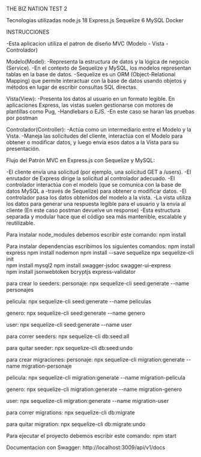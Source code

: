 THE BIZ NATION TEST 2

Tecnologias utilizadas
node.js 18
Express.js
Sequelize 6
MySQL
Docker

INSTRUCCIONES

-Esta aplicacion utiliza el patron de diseño MVC (Modelo - Vista - Controlador)

Modelo(Model): 
-Representa la estructura de datos y la lógica de negocio (Service).
-En el contexto de Sequelize y MySQL, los modelos representan tablas en la base de datos.
-Sequelize es un ORM (Object-Relational Mapping) que permite interactuar con la base de datos usando objetos y métodos en lugar de escribir consultas SQL directas.

Vista(View):
-Presenta los datos al usuario en un formato legible.
En aplicaciones Express, las vistas suelen gestionarse con motores de plantillas como Pug, -Handlebars o EJS.
-En este caso se haran las pruebas por postman

Controlador(Controller):
-Actúa como un intermediario entre el Modelo y la Vista.
-Maneja las solicitudes del cliente, interactúa con el Modelo para obtener o modificar datos, y luego envía esos datos a la Vista para su presentación.

Flujo del Patrón MVC en Express.js con Sequelize y MySQL:

-El cliente envía una solicitud (por ejemplo, una solicitud GET a /users).
-El enrutador de Express dirige la solicitud al controlador adecuado.
-El controlador interactúa con el modelo (que se comunica con la base de datos MySQL a -través de Sequelize) para obtener o modificar datos.
-El controlador pasa los datos obtenidos del modelo a la vista.
-La vista utiliza los datos para generar una respuesta legible para el usuario y la envía al cliente (En este caso postman devuelve un response)
-Esta estructura separada y modular hace que el código sea más mantenible, escalable y reutilizable.

Para instalar node_modules debemos escribir este comando: npm install

Para instalar dependencias escribimos los siguientes comandos:
npm install express
npm install nodemon
npm install --save sequelize
npx sequelize-cli init     
npm install mysql2
npm install swagger-jsdoc swagger-ui-express   
npm install jsonwebtoken bcryptjs express-validator

para crear lo seeders:
personaje:
npx sequelize-cli seed:generate --name personajes

pelicula:
npx sequelize-cli seed:generate --name peliculas

genero:
npx sequelize-cli seed:generate --name genero

user:
npx sequelize-cli seed:generate --name user

para correr seeders:
npx sequelize-cli db:seed:all  

para quitar seeder:
npx sequelize-cli db:seed:undo

para crear migraciones:
personaje:
npx sequelize-cli migration:generate --name migration-personaje

pelicula:
npx sequelize-cli migration:generate --name migration-pelicula

genero:
npx sequelize-cli migration:generate --name migration-genero

user:
npx sequelize-cli migration:generate --name migration-user

para correr migrations:
npx sequelize-cli db:migrate

para quitar migration:
npx sequelize-cli db:migrate:undo

Para ejecutar el proyecto debemos escribir este comando: npm start

Documentacion con Swagger:
http://localhost:3009/api/v1/docs
